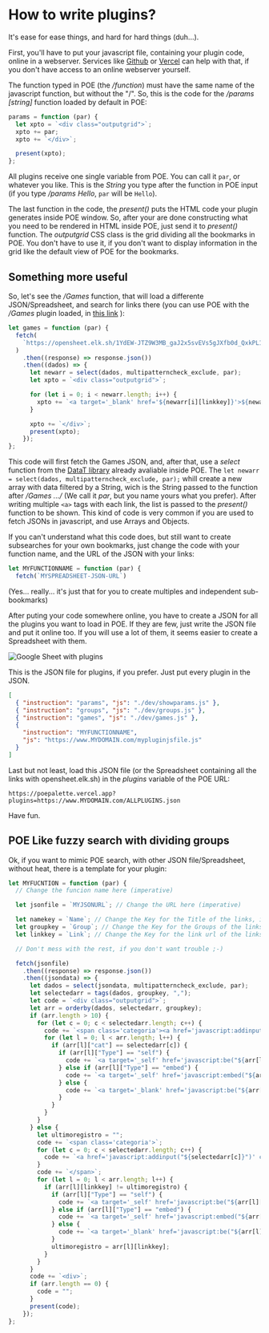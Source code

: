 # How to write plugins?

It's ease for ease things, and hard for hard things (duh...).

First, you'll have to put your javascript file, containing your plugin code, online in a webserver. Services like [Github](https://github.com) or [Vercel](https://www.vercel.app) can help with that, if you don't have access to an online webserver yourself.

The function typed in POE (the _/function_) must have the same name of the javascript function, but without the "/". So, this is the code for the _/params [string]_ function loaded by default in POE:

```js
params = function (par) {
  let xpto = `<div class="outputgrid">`;
  xpto += par;
  xpto += `</div>`;

  present(xpto);
};
```

All plugins receive one single variable from POE. You can call it `par`, or whatever you like. This is the _String_ you type after the function in POE input (if you type _/params Hello_, `par` will be `Hello`).

The last function in the code, the _present()_ puts the HTML code your plugin generates inside POE window. So, after your are done constructing what you need to be rendered in HTML inside POE, just send it to _present()_ function. The _outputgrid_ CSS class is the grid dividing all the bookmarks in POE. You don't have to use it, if you don't want to display information in the grid like the default view of POE for the bookmarks.

## Something more useful

So, let's see the _/Games_ function, that will load a differente JSON/Spreadsheet, and search for links there (you can use POE with the _/Games_ plugin loaded, in [this link](https://poepalette.vercel.app/?plugins=https://opensheet.elk.sh/1gvNjBqO-8ji2Y52MqllpLWatwXltqzCb99i-D0kgXL4/Custom) ):

```js
let games = function (par) {
  fetch(
    `https://opensheet.elk.sh/1YdEW-JTZ9W3MB_gaJ2x5svEVs5gJXfb0d_QxkPL16d4/List`
  )
    .then((response) => response.json())
    .then((dados) => {
      let newarr = select(dados, multipatterncheck_exclude, par);
      let xpto = `<div class="outputgrid">`;

      for (let i = 0; i < newarr.length; i++) {
        xpto += `<a target='_blank' href='${newarr[i][linkkey]}'>${newarr[i].game}`;
      }

      xpto += `</div>`;
      present(xpto);
    });
};
```

This code will first fetch the Games JSON, and, after that, use a _select_ function from the [DataT library](https://github.com/ranoya/DataT) already avaliable inside POE. The `let newarr = select(dados, multipatterncheck_exclude, par);` whill create a new array with data filtered by a String, wich is the String passed to the function after _/Games .../_ (We call it _par_, but you name yours what you prefer). After writing multiple `<a>` tags with each link, the list is passed to the _present()_ function to be shown. This kind of code is very common if you are used to fetch JSONs in javascript, and use Arrays and Objects.

If you can't understand what this code does, but still want to create subsearches for your own bookmarks, just change the code with your function name, and the URL of the JSON with your links:

```js
let MYFUNCTIONNAME = function (par) {
  fetch(`MYSPREADSHEET-JSON-URL`)

```

(Yes... really... it's just that for you to create multiples and independent sub-bookmarks)

After puting your code somewhere online, you have to create a JSON for all the plugins you want to load in POE.
If they are few, just write the JSON file and put it online too. If you will use a lot of them, it seems easier to create a Spreadsheet with them.

![Google Sheet with plugins](https://poepalette.vercel.app/docs/googlesheetpluginsimg.png)

This is the JSON file for plugins, if you prefer. Just put every plugin in the JSON.

```json
[
  { "instruction": "params", "js": "./dev/showparams.js" },
  { "instruction": "groups", "js": "./dev/groups.js" },
  { "instruction": "games", "js": "./dev/games.js" },
  {
    "instruction": "MYFUNCTIONNAME",
    "js": "https://www.MYDOMAIN.com/mypluginjsfile.js"
  }
]
```

Last but not least, load this JSON file (or the Spreadsheet containing all the links with opensheet.elk.sh) in the _plugins_ variable of the POE URL:

`https://poepalette.vercel.app?plugins=https://www.MYDOMAIN.com/ALLPLUGINS.json`

Have fun.

## POE Like fuzzy search with dividing groups

Ok, if you want to mimic POE search, with other JSON file/Spreadsheet, without heat, there is a template for your plugin:

```js
let MYFUCNTION = function (par) {
  // Change the funcion name here (imperative)

  let jsonfile = `MYJSONURL`; // Change the URL here (imperative)

  let namekey = `Name`; // Change the Key for the Title of the links, if needed
  let groupkey = `Group`; // Change the Key for the Groups of the links, if needed
  let linkkey = `Link`; // Change the Key for the link url of the links, if needed

  // Don't mess with the rest, if you don't want trouble ;-)

  fetch(jsonfile)
    .then((response) => response.json())
    .then((jsondata) => {
      let dados = select(jsondata, multipatterncheck_exclude, par);
      let selectedarr = tags(dados, groupkey, ",");
      let code = `<div class="outputgrid">`;
      let arr = orderby(dados, selectedarr, groupkey);
      if (arr.length > 10) {
        for (let c = 0; c < selectedarr.length; c++) {
          code += `<span class='categoria'><a href='javascript:addinput("${selectedarr[c]}")' class='grouplink'>${selectedarr[c]}</a></span>`;
          for (let l = 0; l < arr.length; l++) {
            if (arr[l]["cat"] == selectedarr[c]) {
              if (arr[l]["Type"] == "self") {
                code += `<a target='_self' href='javascript:be("${arr[l][linkkey]}"); toggle("poeinst");' class='linksrecursos'>${arr[l][namekey]}</a>`;
              } else if (arr[l]["Type"] == "embed") {
                code += `<a target='_self' href='javascript:embed("${arr[l][linkkey]}")' class='linksrecursos'>${arr[l][namekey]}</a>`;
              } else {
                code += `<a target='_blank' href='javascript:be("${arr[l][linkkey]}"); toggle("poeinst");' class='linksrecursos'>${arr[l][namekey]}</a>`;
              }
            }
          }
        }
      } else {
        let ultimoregistro = "";
        code += `<span class='categoria'>`;
        for (let c = 0; c < selectedarr.length; c++) {
          code += `<a href='javascript:addinput("${selectedarr[c]}")' class='grouplink'>${selectedarr[c]}</a> • `;
        }
        code += `</span>`;
        for (let l = 0; l < arr.length; l++) {
          if (arr[l][linkkey] != ultimoregistro) {
            if (arr[l]["Type"] == "self") {
              code += `<a target='_self' href='javascript:be("${arr[l][linkkey]}"); toggle("poeinst");' class='linksrecursos'>${arr[l][namekey]}</a>`;
            } else if (arr[l]["Type"] == "embed") {
              code += `<a target='_self' href='javascript:embed("${arr[l][linkkey]}")' class='linksrecursos'>${arr[l][namekey]}</a>`;
            } else {
              code += `<a target='_blank' href='javascript:be("${arr[l][linkkey]}"); toggle("poeinst");' class='linksrecursos'>${arr[l][namekey]}</a>`;
            }
            ultimoregistro = arr[l][linkkey];
          }
        }
      }
      code += `<div>`;
      if (arr.length == 0) {
        code = "";
      }
      present(code);
    });
};
```
